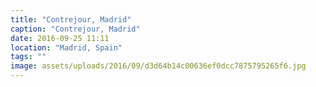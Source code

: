 ```yaml
---
title: "Contrejour, Madrid"
caption: "Contrejour, Madrid"
date: 2016-09-25 11:11
location: "Madrid, Spain"
tags: ""
image: assets/uploads/2016/09/d3d64b14c00636ef0dcc7875795265f6.jpg
---
```

